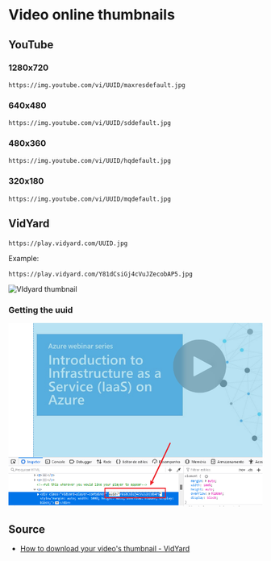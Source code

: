 # Video online thumbnails

## YouTube

### 1280x720

```
https://img.youtube.com/vi/UUID/maxresdefault.jpg
```

### 640x480

```
https://img.youtube.com/vi/UUID/sddefault.jpg
```

### 480x360

```
https://img.youtube.com/vi/UUID/hqdefault.jpg
```

### 320x180

```
https://img.youtube.com/vi/UUID/mqdefault.jpg
```

## VidYard

```
https://play.vidyard.com/UUID.jpg 
```

Example:

```
https://play.vidyard.com/Y81dCsiGj4cVuJZecobAP5.jpg 
```

![VIdyard thumbnail](https://play.vidyard.com/Y81dCsiGj4cVuJZecobAP5.jpg )

### Getting the uuid

![uuid element in your browser](img/vidyard-uuid.png)

## Source

* [How to download your video's thumbnail - VidYard](https://knowledge.vidyard.com/hc/en-us/articles/360009869594-How-to-download-your-video-s-thumbnail)